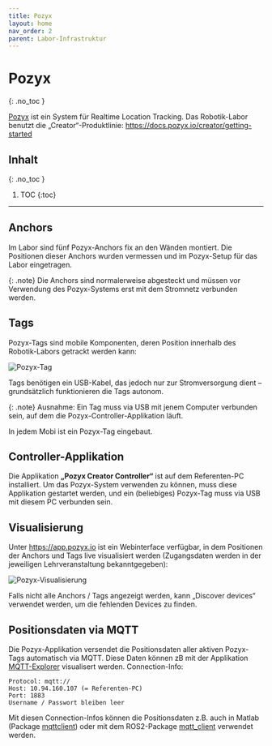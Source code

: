 ```yaml
---
title: Pozyx
layout: home
nav_order: 2
parent: Labor-Infrastruktur
---
```


# Pozyx
{: .no_toc }

 [Pozyx](www.pozyx.io) ist ein System für Realtime Location Tracking. Das Robotik-Labor benutzt die „Creator“-Produktlinie: <https://docs.pozyx.io/creator/getting-started>

## Inhalt
{: .no_toc }

1. TOC
{:toc}

---

## Anchors

Im Labor sind fünf Pozyx-Anchors fix an den Wänden montiert. Die Positionen dieser Anchors wurden vermessen und im Pozyx-Setup für das Labor eingetragen.

{: .note}
Die Anchors sind normalerweise abgesteckt und müssen vor Verwendung des Pozyx-Systems erst mit dem Stromnetz verbunden werden.

## Tags

Pozyx-Tags sind mobile Komponenten, deren Position innerhalb des Robotik-Labors getrackt werden kann:

![Pozyx-Tag]({{site.url}}/assets/imgs/robotiklabor/pozyx_tag.jpg)

Tags benötigen ein USB-Kabel, das jedoch nur zur Stromversorgung dient – grundsätzlich funktionieren die Tags autonom.

{: .note}
Ausnahme: Ein Tag muss via USB mit jenem Computer verbunden sein, auf dem die Pozyx-Controller-Applikation läuft.

In jedem Mobi ist ein Pozyx-Tag eingebaut.


## Controller-Applikation

Die Applikation **„Pozyx Creator Controller“** ist auf dem Referenten-PC installiert. Um das Pozyx-System verwenden zu können, muss diese Applikation gestartet werden, und ein (beliebiges) Pozyx-Tag muss via USB mit diesem PC verbunden sein.


## Visualisierung

Unter <https://app.pozyx.io> ist ein Webinterface verfügbar, in dem Positionen der Anchors und Tags live visualisiert werden (Zugangsdaten werden in der jeweiligen Lehrveranstaltung bekanntgegeben):

![Pozyx-Visualisierung]({{site.url}}/assets/imgs/robotiklabor/pozyx_visualisierung.png)

Falls nicht alle Anchors / Tags angezeigt werden, kann „Discover devices“ verwendet werden, um die fehlenden Devices zu finden.


## Positionsdaten via MQTT

Die Pozyx-Applikation versendet die Positionsdaten aller aktiven Pozyx-Tags automatisch via MQTT. Diese Daten können zB mit der Applikation [MQTT-Explorer](https://mqtt-explorer.com/) visualisert werden. Connection-Info:

    Protocol: mqtt://
    Host: 10.94.160.107 (= Referenten-PC)
    Port: 1883
    Username / Passwort bleiben leer

Mit diesen Connection-Infos können die Positionsdaten z.B. auch in Matlab (Package [mqttclient](https://de.mathworks.com/help/icomm/ug/icomm.mqtt.client.html)) oder mit dem ROS2-Package [mqtt_client](https://github.com/ika-rwth-aachen/mqtt_client) verwendet werden.
